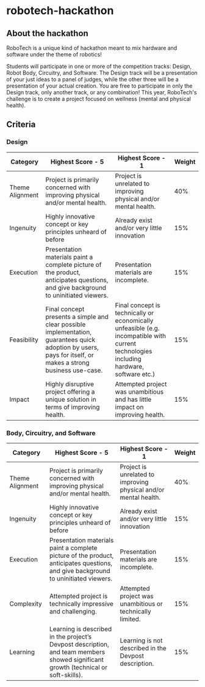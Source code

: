 # robotech-hackathon

## About the hackathon

RoboTech is a unique kind of hackathon meant to mix hardware and software under the theme of robotics!

Students will participate in one or more of the competition tracks: Design, Robot Body, Circuitry, and Software. The Design track will be a presentation of your just ideas to a panel of judges, while the other three will be a presentation of your actual creation. You are free to participate in only the Design track, only another track, or any combination! This year, RoboTech's challenge is to create a project focused on wellness (mental and physical health).

## Criteria

### Design

| Category | Highest Score - 5 | Highest Score - 1 | Weight |
| -------- | --------------- | ---------------| ------------ |
| Theme Alignment | Project is primarily concerned with improving physical and/or mental health. | Project is unrelated to improving physical and/or mental health. | 40% |
| Ingenuity | Highly innovative concept or key principles unheard of before | Already exist and/or very little innovation | 15% |
| Execution | Presentation materials paint a complete picture of the product, anticipates questions, and give background to uninitiated viewers. | Presentation materials are incomplete. | 15% |
| Feasibility | Final concept presents a simple and clear possible implementation, guarantees quick adoption by users, pays for itself, or makes a strong business use-case. | Final concept is technically or economically unfeasible (e.g. incompatible with current technologies including hardware, software etc.) | 15% |
| Impact | Highly disruptive project offering a unique solution in terms of improving health. | Attempted project was unambitious and has little impact on improving health. | 15%

### Body, Circuitry, and Software

| Category | Highest Score - 5 | Highest Score - 1 | Weight |
| -------- | --------------- | ---------------| ------------ |
| Theme Alignment | Project is primarily concerned with improving physical and/or mental health. | Project is unrelated to improving physical and/or mental health. | 40% |
| Ingenuity | Highly innovative concept or key principles unheard of before | Already exist and/or very little innovation | 15% |
| Execution | Presentation materials paint a complete picture of the product, anticipates questions, and give background to uninitiated viewers. | Presentation materials are incomplete. | 15% |
| Complexity | Attempted project is technically impressive and challenging. | Attempted project was unambitious or technically limited. | 15% |
| Learning | Learning is described in the project’s Devpost description, and team members showed significant growth (technical or soft-skills). | Learning is not described in the Devpost description. | 15% |

